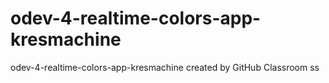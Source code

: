 # odev-4-realtime-colors-app-kresmachine
odev-4-realtime-colors-app-kresmachine created by GitHub Classroom
ss